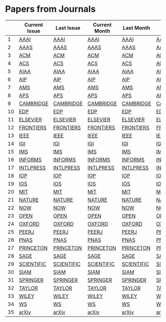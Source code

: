 # Papers from Journals

| | **Current Issue** | **Last Issue** | **Current Month** | **Last Month** | **2024** | **2023** | **2022** | **2021** | **2020** |
| - | - | - | - | - | - | - | - | - | - |
| 1 | [AAAI](Data/Data_Journals/current_issue/aaai/aaai_link.html) | [AAAI](Data/Data_Journals/last_issue/aaai/aaai_link.html) | [AAAI](Data/Data_Journals/current_month/aaai/aaai_link.html) | [AAAI](Data/Data_Journals/last_month/aaai/aaai_link.html) | [AAAI](Data/Data_Journals/2024_all_months/aaai/aaai_link.html) | [AAAI](Data/Data_Journals/2023_all_months/aaai/aaai_link.html) | [AAAI](Data/Data_Journals/2022_all_months/aaai/aaai_link.html) | [AAAI](Data/Data_Journals/2021_all_months/aaai/aaai_link.html) | [AAAI](Data/Data_Journals/2020_all_months/aaai/aaai_link.html) |
| 2 | [AAAS](Data/Data_Journals/current_issue/aaas/aaas_link.html) | [AAAS](Data/Data_Journals/last_issue/aaas/aaas_link.html) | [AAAS](Data/Data_Journals/current_month/aaas/aaas_link.html) | [AAAS](Data/Data_Journals/last_month/aaas/aaas_link.html) | [AAAS](Data/Data_Journals/2024_all_months/aaas/aaas_link.html) | [AAAS](Data/Data_Journals/2023_all_months/aaas/aaas_link.html) | [AAAS](Data/Data_Journals/2022_all_months/aaas/aaas_link.html) | [AAAS](Data/Data_Journals/2021_all_months/aaas/aaas_link.html) | [AAAS](Data/Data_Journals/2020_all_months/aaas/aaas_link.html) |
| 3 | [ACM](Data/Data_Journals/current_issue/acm/acm_link.html) | [ACM](Data/Data_Journals/last_issue/acm/acm_link.html) | [ACM](Data/Data_Journals/current_month/acm/acm_link.html) | [ACM](Data/Data_Journals/last_month/acm/acm_link.html) | [ACM](Data/Data_Journals/2024_all_months/acm/acm_link.html) | [ACM](Data/Data_Journals/2023_all_months/acm/acm_link.html) | [ACM](Data/Data_Journals/2022_all_months/acm/acm_link.html) | [ACM](Data/Data_Journals/2021_all_months/acm/acm_link.html) | [ACM](Data/Data_Journals/2020_all_months/acm/acm_link.html) |
| 4 | [ACS](Data/Data_Journals/current_issue/acs/acs_link.html) | [ACS](Data/Data_Journals/last_issue/acs/acs_link.html) | [ACS](Data/Data_Journals/current_month/acs/acs_link.html) | [ACS](Data/Data_Journals/last_month/acs/acs_link.html) | [ACS](Data/Data_Journals/2024_all_months/acs/acs_link.html) | [ACS](Data/Data_Journals/2023_all_months/acs/acs_link.html) | [ACS](Data/Data_Journals/2022_all_months/acs/acs_link.html) | [ACS](Data/Data_Journals/2021_all_months/acs/acs_link.html) | [ACS](Data/Data_Journals/2020_all_months/acs/acs_link.html) |
| 5 | [AIAA](Data/Data_Journals/current_issue/aiaa/aiaa_link.html) | [AIAA](Data/Data_Journals/last_issue/aiaa/aiaa_link.html) | [AIAA](Data/Data_Journals/current_month/aiaa/aiaa_link.html) | [AIAA](Data/Data_Journals/last_month/aiaa/aiaa_link.html) | [AIAA](Data/Data_Journals/2024_all_months/aiaa/aiaa_link.html) | [AIAA](Data/Data_Journals/2023_all_months/aiaa/aiaa_link.html) | [AIAA](Data/Data_Journals/2022_all_months/aiaa/aiaa_link.html) | [AIAA](Data/Data_Journals/2021_all_months/aiaa/aiaa_link.html) | [AIAA](Data/Data_Journals/2020_all_months/aiaa/aiaa_link.html) |
| 6 | [AIP](Data/Data_Journals/current_issue/aip/aip_link.html) | [AIP](Data/Data_Journals/last_issue/aip/aip_link.html) | [AIP](Data/Data_Journals/current_month/aip/aip_link.html) | [AIP](Data/Data_Journals/last_month/aip/aip_link.html) | [AIP](Data/Data_Journals/2024_all_months/aip/aip_link.html) | [AIP](Data/Data_Journals/2023_all_months/aip/aip_link.html) | [AIP](Data/Data_Journals/2022_all_months/aip/aip_link.html) | [AIP](Data/Data_Journals/2021_all_months/aip/aip_link.html) | [AIP](Data/Data_Journals/2020_all_months/aip/aip_link.html) |
| 7 | [AMS](Data/Data_Journals/current_issue/ams/ams_link.html) | [AMS](Data/Data_Journals/last_issue/ams/ams_link.html) | [AMS](Data/Data_Journals/current_month/ams/ams_link.html) | [AMS](Data/Data_Journals/last_month/ams/ams_link.html) | [AMS](Data/Data_Journals/2024_all_months/ams/ams_link.html) | [AMS](Data/Data_Journals/2023_all_months/ams/ams_link.html) | [AMS](Data/Data_Journals/2022_all_months/ams/ams_link.html) | [AMS](Data/Data_Journals/2021_all_months/ams/ams_link.html) | [AMS](Data/Data_Journals/2020_all_months/ams/ams_link.html) |
| 8 | [APS](Data/Data_Journals/current_issue/aps/aps_link.html) | [APS](Data/Data_Journals/last_issue/aps/aps_link.html) | [APS](Data/Data_Journals/current_month/aps/aps_link.html) | [APS](Data/Data_Journals/last_month/aps/aps_link.html) | [APS](Data/Data_Journals/2024_all_months/aps/aps_link.html) | [APS](Data/Data_Journals/2023_all_months/aps/aps_link.html) | [APS](Data/Data_Journals/2022_all_months/aps/aps_link.html) | [APS](Data/Data_Journals/2021_all_months/aps/aps_link.html) | [APS](Data/Data_Journals/2020_all_months/aps/aps_link.html) |
| 9 | [CAMBRIDGE](Data/Data_Journals/current_issue/cambridge/cambridge_link.html) | [CAMBRIDGE](Data/Data_Journals/last_issue/cambridge/cambridge_link.html) | [CAMBRIDGE](Data/Data_Journals/current_month/cambridge/cambridge_link.html) | [CAMBRIDGE](Data/Data_Journals/last_month/cambridge/cambridge_link.html) | [CAMBRIDGE](Data/Data_Journals/2024_all_months/cambridge/cambridge_link.html) | [CAMBRIDGE](Data/Data_Journals/2023_all_months/cambridge/cambridge_link.html) | [CAMBRIDGE](Data/Data_Journals/2022_all_months/cambridge/cambridge_link.html) | [CAMBRIDGE](Data/Data_Journals/2021_all_months/cambridge/cambridge_link.html) | [CAMBRIDGE](Data/Data_Journals/2020_all_months/cambridge/cambridge_link.html) |
| 10 | [EDP](Data/Data_Journals/current_issue/edp/edp_link.html) | [EDP](Data/Data_Journals/last_issue/edp/edp_link.html) | [EDP](Data/Data_Journals/current_month/edp/edp_link.html) | [EDP](Data/Data_Journals/last_month/edp/edp_link.html) | [EDP](Data/Data_Journals/2024_all_months/edp/edp_link.html) | [EDP](Data/Data_Journals/2023_all_months/edp/edp_link.html) | [EDP](Data/Data_Journals/2022_all_months/edp/edp_link.html) | [EDP](Data/Data_Journals/2021_all_months/edp/edp_link.html) | [EDP](Data/Data_Journals/2020_all_months/edp/edp_link.html) |
| 11 | [ELSEVIER](Data/Data_Journals/current_issue/elsevier/elsevier_link.html) | [ELSEVIER](Data/Data_Journals/last_issue/elsevier/elsevier_link.html) | [ELSEVIER](Data/Data_Journals/current_month/elsevier/elsevier_link.html) | [ELSEVIER](Data/Data_Journals/last_month/elsevier/elsevier_link.html) | [ELSEVIER](Data/Data_Journals/2024_all_months/elsevier/elsevier_link.html) | [ELSEVIER](Data/Data_Journals/2023_all_months/elsevier/elsevier_link.html) | [ELSEVIER](Data/Data_Journals/2022_all_months/elsevier/elsevier_link.html) | [ELSEVIER](Data/Data_Journals/2021_all_months/elsevier/elsevier_link.html) | [ELSEVIER](Data/Data_Journals/2020_all_months/elsevier/elsevier_link.html) |
| 12 | [FRONTIERS](Data/Data_Journals/current_issue/frontiers/frontiers_link.html) | [FRONTIERS](Data/Data_Journals/last_issue/frontiers/frontiers_link.html) | [FRONTIERS](Data/Data_Journals/current_month/frontiers/frontiers_link.html) | [FRONTIERS](Data/Data_Journals/last_month/frontiers/frontiers_link.html) | [FRONTIERS](Data/Data_Journals/2024_all_months/frontiers/frontiers_link.html) | [FRONTIERS](Data/Data_Journals/2023_all_months/frontiers/frontiers_link.html) | [FRONTIERS](Data/Data_Journals/2022_all_months/frontiers/frontiers_link.html) | [FRONTIERS](Data/Data_Journals/2021_all_months/frontiers/frontiers_link.html) | [FRONTIERS](Data/Data_Journals/2020_all_months/frontiers/frontiers_link.html) |
| 13 | [IEEE](Data/Data_Journals/current_issue/ieee/ieee_link.html) | [IEEE](Data/Data_Journals/last_issue/ieee/ieee_link.html) | [IEEE](Data/Data_Journals/current_month/ieee/ieee_link.html) | [IEEE](Data/Data_Journals/last_month/ieee/ieee_link.html) | [IEEE](Data/Data_Journals/2024_all_months/ieee/ieee_link.html) | [IEEE](Data/Data_Journals/2023_all_months/ieee/ieee_link.html) | [IEEE](Data/Data_Journals/2022_all_months/ieee/ieee_link.html) | [IEEE](Data/Data_Journals/2021_all_months/ieee/ieee_link.html) | [IEEE](Data/Data_Journals/2020_all_months/ieee/ieee_link.html) |
| 14 | [IGI](Data/Data_Journals/current_issue/igi/igi_link.html) | [IGI](Data/Data_Journals/last_issue/igi/igi_link.html) | [IGI](Data/Data_Journals/current_month/igi/igi_link.html) | [IGI](Data/Data_Journals/last_month/igi/igi_link.html) | [IGI](Data/Data_Journals/2024_all_months/igi/igi_link.html) | [IGI](Data/Data_Journals/2023_all_months/igi/igi_link.html) | [IGI](Data/Data_Journals/2022_all_months/igi/igi_link.html) | [IGI](Data/Data_Journals/2021_all_months/igi/igi_link.html) | [IGI](Data/Data_Journals/2020_all_months/igi/igi_link.html) |
| 15 | [IMS](Data/Data_Journals/current_issue/ims/ims_link.html) | [IMS](Data/Data_Journals/last_issue/ims/ims_link.html) | [IMS](Data/Data_Journals/current_month/ims/ims_link.html) | [IMS](Data/Data_Journals/last_month/ims/ims_link.html) | [IMS](Data/Data_Journals/2024_all_months/ims/ims_link.html) | [IMS](Data/Data_Journals/2023_all_months/ims/ims_link.html) | [IMS](Data/Data_Journals/2022_all_months/ims/ims_link.html) | [IMS](Data/Data_Journals/2021_all_months/ims/ims_link.html) | [IMS](Data/Data_Journals/2020_all_months/ims/ims_link.html) |
| 16 | [INFORMS](Data/Data_Journals/current_issue/informs/informs_link.html) | [INFORMS](Data/Data_Journals/last_issue/informs/informs_link.html) | [INFORMS](Data/Data_Journals/current_month/informs/informs_link.html) | [INFORMS](Data/Data_Journals/last_month/informs/informs_link.html) | [INFORMS](Data/Data_Journals/2024_all_months/informs/informs_link.html) | [INFORMS](Data/Data_Journals/2023_all_months/informs/informs_link.html) | [INFORMS](Data/Data_Journals/2022_all_months/informs/informs_link.html) | [INFORMS](Data/Data_Journals/2021_all_months/informs/informs_link.html) | [INFORMS](Data/Data_Journals/2020_all_months/informs/informs_link.html) |
| 17 | [INTLPRESS](Data/Data_Journals/current_issue/intlpress/intlpress_link.html) | [INTLPRESS](Data/Data_Journals/last_issue/intlpress/intlpress_link.html) | [INTLPRESS](Data/Data_Journals/current_month/intlpress/intlpress_link.html) | [INTLPRESS](Data/Data_Journals/last_month/intlpress/intlpress_link.html) | [INTLPRESS](Data/Data_Journals/2024_all_months/intlpress/intlpress_link.html) | [INTLPRESS](Data/Data_Journals/2023_all_months/intlpress/intlpress_link.html) | [INTLPRESS](Data/Data_Journals/2022_all_months/intlpress/intlpress_link.html) | [INTLPRESS](Data/Data_Journals/2021_all_months/intlpress/intlpress_link.html) | [INTLPRESS](Data/Data_Journals/2020_all_months/intlpress/intlpress_link.html) |
| 18 | [IOP](Data/Data_Journals/current_issue/iop/iop_link.html) | [IOP](Data/Data_Journals/last_issue/iop/iop_link.html) | [IOP](Data/Data_Journals/current_month/iop/iop_link.html) | [IOP](Data/Data_Journals/last_month/iop/iop_link.html) | [IOP](Data/Data_Journals/2024_all_months/iop/iop_link.html) | [IOP](Data/Data_Journals/2023_all_months/iop/iop_link.html) | [IOP](Data/Data_Journals/2022_all_months/iop/iop_link.html) | [IOP](Data/Data_Journals/2021_all_months/iop/iop_link.html) | [IOP](Data/Data_Journals/2020_all_months/iop/iop_link.html) |
| 19 | [IOS](Data/Data_Journals/current_issue/ios/ios_link.html) | [IOS](Data/Data_Journals/last_issue/ios/ios_link.html) | [IOS](Data/Data_Journals/current_month/ios/ios_link.html) | [IOS](Data/Data_Journals/last_month/ios/ios_link.html) | [IOS](Data/Data_Journals/2024_all_months/ios/ios_link.html) | [IOS](Data/Data_Journals/2023_all_months/ios/ios_link.html) | [IOS](Data/Data_Journals/2022_all_months/ios/ios_link.html) | [IOS](Data/Data_Journals/2021_all_months/ios/ios_link.html) | [IOS](Data/Data_Journals/2020_all_months/ios/ios_link.html) |
| 20 | [MIT](Data/Data_Journals/current_issue/mit/mit_link.html) | [MIT](Data/Data_Journals/last_issue/mit/mit_link.html) | [MIT](Data/Data_Journals/current_month/mit/mit_link.html) | [MIT](Data/Data_Journals/last_month/mit/mit_link.html) | [MIT](Data/Data_Journals/2024_all_months/mit/mit_link.html) | [MIT](Data/Data_Journals/2023_all_months/mit/mit_link.html) | [MIT](Data/Data_Journals/2022_all_months/mit/mit_link.html) | [MIT](Data/Data_Journals/2021_all_months/mit/mit_link.html) | [MIT](Data/Data_Journals/2020_all_months/mit/mit_link.html) |
| 21 | [NATURE](Data/Data_Journals/current_issue/nature/nature_link.html) | [NATURE](Data/Data_Journals/last_issue/nature/nature_link.html) | [NATURE](Data/Data_Journals/current_month/nature/nature_link.html) | [NATURE](Data/Data_Journals/last_month/nature/nature_link.html) | [NATURE](Data/Data_Journals/2024_all_months/nature/nature_link.html) | [NATURE](Data/Data_Journals/2023_all_months/nature/nature_link.html) | [NATURE](Data/Data_Journals/2022_all_months/nature/nature_link.html) | [NATURE](Data/Data_Journals/2021_all_months/nature/nature_link.html) | [NATURE](Data/Data_Journals/2020_all_months/nature/nature_link.html) |
| 22 | [NOW](Data/Data_Journals/current_issue/now/now_link.html) | [NOW](Data/Data_Journals/last_issue/now/now_link.html) | [NOW](Data/Data_Journals/current_month/now/now_link.html) | [NOW](Data/Data_Journals/last_month/now/now_link.html) | [NOW](Data/Data_Journals/2024_all_months/now/now_link.html) | [NOW](Data/Data_Journals/2023_all_months/now/now_link.html) | [NOW](Data/Data_Journals/2022_all_months/now/now_link.html) | [NOW](Data/Data_Journals/2021_all_months/now/now_link.html) | [NOW](Data/Data_Journals/2020_all_months/now/now_link.html) |
| 23 | [OPEN](Data/Data_Journals/current_issue/open/open_link.html) | [OPEN](Data/Data_Journals/last_issue/open/open_link.html) | [OPEN](Data/Data_Journals/current_month/open/open_link.html) | [OPEN](Data/Data_Journals/last_month/open/open_link.html) | [OPEN](Data/Data_Journals/2024_all_months/open/open_link.html) | [OPEN](Data/Data_Journals/2023_all_months/open/open_link.html) | [OPEN](Data/Data_Journals/2022_all_months/open/open_link.html) | [OPEN](Data/Data_Journals/2021_all_months/open/open_link.html) | [OPEN](Data/Data_Journals/2020_all_months/open/open_link.html) |
| 24 | [OXFORD](Data/Data_Journals/current_issue/oxford/oxford_link.html) | [OXFORD](Data/Data_Journals/last_issue/oxford/oxford_link.html) | [OXFORD](Data/Data_Journals/current_month/oxford/oxford_link.html) | [OXFORD](Data/Data_Journals/last_month/oxford/oxford_link.html) | [OXFORD](Data/Data_Journals/2024_all_months/oxford/oxford_link.html) | [OXFORD](Data/Data_Journals/2023_all_months/oxford/oxford_link.html) | [OXFORD](Data/Data_Journals/2022_all_months/oxford/oxford_link.html) | [OXFORD](Data/Data_Journals/2021_all_months/oxford/oxford_link.html) | [OXFORD](Data/Data_Journals/2020_all_months/oxford/oxford_link.html) |
| 25 | [PEERJ](Data/Data_Journals/current_issue/peerj/peerj_link.html) | [PEERJ](Data/Data_Journals/last_issue/peerj/peerj_link.html) | [PEERJ](Data/Data_Journals/current_month/peerj/peerj_link.html) | [PEERJ](Data/Data_Journals/last_month/peerj/peerj_link.html) | [PEERJ](Data/Data_Journals/2024_all_months/peerj/peerj_link.html) | [PEERJ](Data/Data_Journals/2023_all_months/peerj/peerj_link.html) | [PEERJ](Data/Data_Journals/2022_all_months/peerj/peerj_link.html) | [PEERJ](Data/Data_Journals/2021_all_months/peerj/peerj_link.html) | [PEERJ](Data/Data_Journals/2020_all_months/peerj/peerj_link.html) |
| 26 | [PNAS](Data/Data_Journals/current_issue/pnas/pnas_link.html) | [PNAS](Data/Data_Journals/last_issue/pnas/pnas_link.html) | [PNAS](Data/Data_Journals/current_month/pnas/pnas_link.html) | [PNAS](Data/Data_Journals/last_month/pnas/pnas_link.html) | [PNAS](Data/Data_Journals/2024_all_months/pnas/pnas_link.html) | [PNAS](Data/Data_Journals/2023_all_months/pnas/pnas_link.html) | [PNAS](Data/Data_Journals/2022_all_months/pnas/pnas_link.html) | [PNAS](Data/Data_Journals/2021_all_months/pnas/pnas_link.html) | [PNAS](Data/Data_Journals/2020_all_months/pnas/pnas_link.html) |
| 27 | [PRINCETON](Data/Data_Journals/current_issue/princeton/princeton_link.html) | [PRINCETON](Data/Data_Journals/last_issue/princeton/princeton_link.html) | [PRINCETON](Data/Data_Journals/current_month/princeton/princeton_link.html) | [PRINCETON](Data/Data_Journals/last_month/princeton/princeton_link.html) | [PRINCETON](Data/Data_Journals/2024_all_months/princeton/princeton_link.html) | [PRINCETON](Data/Data_Journals/2023_all_months/princeton/princeton_link.html) | [PRINCETON](Data/Data_Journals/2022_all_months/princeton/princeton_link.html) | [PRINCETON](Data/Data_Journals/2021_all_months/princeton/princeton_link.html) | [PRINCETON](Data/Data_Journals/2020_all_months/princeton/princeton_link.html) |
| 28 | [SAGE](Data/Data_Journals/current_issue/sage/sage_link.html) | [SAGE](Data/Data_Journals/last_issue/sage/sage_link.html) | [SAGE](Data/Data_Journals/current_month/sage/sage_link.html) | [SAGE](Data/Data_Journals/last_month/sage/sage_link.html) | [SAGE](Data/Data_Journals/2024_all_months/sage/sage_link.html) | [SAGE](Data/Data_Journals/2023_all_months/sage/sage_link.html) | [SAGE](Data/Data_Journals/2022_all_months/sage/sage_link.html) | [SAGE](Data/Data_Journals/2021_all_months/sage/sage_link.html) | [SAGE](Data/Data_Journals/2020_all_months/sage/sage_link.html) |
| 29 | [SCIENTIFIC](Data/Data_Journals/current_issue/scientific/scientific_link.html) | [SCIENTIFIC](Data/Data_Journals/last_issue/scientific/scientific_link.html) | [SCIENTIFIC](Data/Data_Journals/current_month/scientific/scientific_link.html) | [SCIENTIFIC](Data/Data_Journals/last_month/scientific/scientific_link.html) | [SCIENTIFIC](Data/Data_Journals/2024_all_months/scientific/scientific_link.html) | [SCIENTIFIC](Data/Data_Journals/2023_all_months/scientific/scientific_link.html) | [SCIENTIFIC](Data/Data_Journals/2022_all_months/scientific/scientific_link.html) | [SCIENTIFIC](Data/Data_Journals/2021_all_months/scientific/scientific_link.html) | [SCIENTIFIC](Data/Data_Journals/2020_all_months/scientific/scientific_link.html) |
| 30 | [SIAM](Data/Data_Journals/current_issue/siam/siam_link.html) | [SIAM](Data/Data_Journals/last_issue/siam/siam_link.html) | [SIAM](Data/Data_Journals/current_month/siam/siam_link.html) | [SIAM](Data/Data_Journals/last_month/siam/siam_link.html) | [SIAM](Data/Data_Journals/2024_all_months/siam/siam_link.html) | [SIAM](Data/Data_Journals/2023_all_months/siam/siam_link.html) | [SIAM](Data/Data_Journals/2022_all_months/siam/siam_link.html) | [SIAM](Data/Data_Journals/2021_all_months/siam/siam_link.html) | [SIAM](Data/Data_Journals/2020_all_months/siam/siam_link.html) |
| 31 | [SPRINGER](Data/Data_Journals/current_issue/springer/springer_link.html) | [SPRINGER](Data/Data_Journals/last_issue/springer/springer_link.html) | [SPRINGER](Data/Data_Journals/current_month/springer/springer_link.html) | [SPRINGER](Data/Data_Journals/last_month/springer/springer_link.html) | [SPRINGER](Data/Data_Journals/2024_all_months/springer/springer_link.html) | [SPRINGER](Data/Data_Journals/2023_all_months/springer/springer_link.html) | [SPRINGER](Data/Data_Journals/2022_all_months/springer/springer_link.html) | [SPRINGER](Data/Data_Journals/2021_all_months/springer/springer_link.html) | [SPRINGER](Data/Data_Journals/2020_all_months/springer/springer_link.html) |
| 32 | [TAYLOR](Data/Data_Journals/current_issue/taylor/taylor_link.html) | [TAYLOR](Data/Data_Journals/last_issue/taylor/taylor_link.html) | [TAYLOR](Data/Data_Journals/current_month/taylor/taylor_link.html) | [TAYLOR](Data/Data_Journals/last_month/taylor/taylor_link.html) | [TAYLOR](Data/Data_Journals/2024_all_months/taylor/taylor_link.html) | [TAYLOR](Data/Data_Journals/2023_all_months/taylor/taylor_link.html) | [TAYLOR](Data/Data_Journals/2022_all_months/taylor/taylor_link.html) | [TAYLOR](Data/Data_Journals/2021_all_months/taylor/taylor_link.html) | [TAYLOR](Data/Data_Journals/2020_all_months/taylor/taylor_link.html) |
| 33 | [WILEY](Data/Data_Journals/current_issue/wiley/wiley_link.html) | [WILEY](Data/Data_Journals/last_issue/wiley/wiley_link.html) | [WILEY](Data/Data_Journals/current_month/wiley/wiley_link.html) | [WILEY](Data/Data_Journals/last_month/wiley/wiley_link.html) | [WILEY](Data/Data_Journals/2024_all_months/wiley/wiley_link.html) | [WILEY](Data/Data_Journals/2023_all_months/wiley/wiley_link.html) | [WILEY](Data/Data_Journals/2022_all_months/wiley/wiley_link.html) | [WILEY](Data/Data_Journals/2021_all_months/wiley/wiley_link.html) | [WILEY](Data/Data_Journals/2020_all_months/wiley/wiley_link.html) |
| 34 | [WS](Data/Data_Journals/current_issue/ws/ws_link.html) | [WS](Data/Data_Journals/last_issue/ws/ws_link.html) | [WS](Data/Data_Journals/current_month/ws/ws_link.html) | [WS](Data/Data_Journals/last_month/ws/ws_link.html) | [WS](Data/Data_Journals/2024_all_months/ws/ws_link.html) | [WS](Data/Data_Journals/2023_all_months/ws/ws_link.html) | [WS](Data/Data_Journals/2022_all_months/ws/ws_link.html) | [WS](Data/Data_Journals/2021_all_months/ws/ws_link.html) | [WS](Data/Data_Journals/2020_all_months/ws/ws_link.html) |
| 35 | [arXiv](Data/Data_Journals/current_issue/arxiv/arxiv_link.html) | [arXiv](Data/Data_Journals/last_issue/arxiv/arxiv_link.html) | [arXiv](Data/Data_Journals/current_month/arxiv/arxiv_link.html) | [arXiv](Data/Data_Journals/last_month/arxiv/arxiv_link.html) | [arXiv](Data/Data_Journals/2024_all_months/arxiv/arxiv_link.html) | [arXiv](Data/Data_Journals/2023_all_months/arxiv/arxiv_link.html) | [arXiv](Data/Data_Journals/2022_all_months/arxiv/arxiv_link.html) | [arXiv](Data/Data_Journals/2021_all_months/arxiv/arxiv_link.html) | [arXiv](Data/Data_Journals/2020_all_months/arxiv/arxiv_link.html) |
